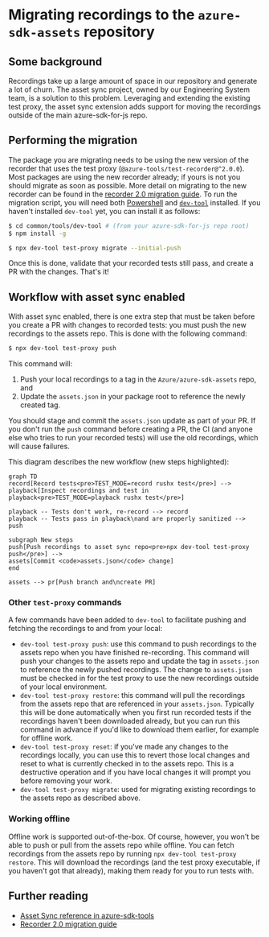 # Migrating recordings to the `azure-sdk-assets` repository

## Some background

Recordings take up a large amount of space in our repository and generate a lot of churn. The asset sync project, owned by our Engineering System team, is a solution to this problem. Leveraging and extending the existing test proxy, the asset sync extension adds support for moving the recordings outside of the main azure-sdk-for-js repo.

## Performing the migration

The package you are migrating needs to be using the new version of the recorder that uses the test proxy (`@azure-tools/test-recorder@^2.0.0`). Most packages are using the new recorder already; if yours is not you should migrate as soon as possible. More detail on migrating to the new recorder can be found in the [recorder 2.0 migration guide]. To run the migration script, you will need both [Powershell] and [`dev-tool`] installed. If you haven't installed `dev-tool` yet, you can install it as follows:

```bash
$ cd common/tools/dev-tool # (from your azure-sdk-for-js repo root)
$ npm install -g
```

```bash
$ npx dev-tool test-proxy migrate --initial-push
```

Once this is done, validate that your recorded tests still pass, and create a PR with the changes. That's it!

## Workflow with asset sync enabled

With asset sync enabled, there is one extra step that must be taken before you create a PR with changes to recorded tests: you must push the new recordings to the assets repo. This is done with the following command:

```bash
$ npx dev-tool test-proxy push
```

This command will:

1. Push your local recordings to a tag in the `Azure/azure-sdk-assets` repo, and
1. Update the `assets.json` in your package root to reference the newly created tag.

You should stage and commit the `assets.json` update as part of your PR. If you don't run the `push` command before creating a PR, the CI (and anyone else who tries to run your recorded tests) will use the old recordings, which will cause failures.

This diagram describes the new workflow (new steps highlighted):

```mermaid
graph TD
record[Record tests<pre>TEST_MODE=record rushx test</pre>] -->
playback[Inspect recordings and test in playback<pre>TEST_MODE=playback rushx test</pre>]

playback -- Tests don't work, re-record --> record
playback -- Tests pass in playback\nand are properly sanitized --> push

subgraph New steps
push[Push recordings to asset sync repo<pre>npx dev-tool test-proxy push</pre>] -->
assets[Commit <code>assets.json</code> change]
end

assets --> pr[Push branch and\ncreate PR]
```

### Other `test-proxy` commands

A few commands have been added to `dev-tool` to facilitate pushing and fetching the recordings to and from your local:

- `dev-tool test-proxy push`: use this command to push recordings to the assets repo when you have finished re-recording. This command will push your changes to the assets repo and update the tag in `assets.json` to reference the newly pushed recordings. The change to `assets.json` must be checked in for the test proxy to use the new recordings outside of your local environment.
- `dev-tool test-proxy restore`: this command will pull the recordings from the assets repo that are referenced in your `assets.json`. Typically this will be done automatically when you first run recorded tests if the recordings haven't been downloaded already, but you can run this command in advance if you'd like to download them earlier, for example for offline work.
- `dev-tool test-proxy reset`: if you've made any changes to the recordings locally, you can use this to revert those local changes and reset to what is currently checked in to the assets repo. This is a destructive operation and if you have local changes it will prompt you before removing your work.
- `dev-tool test-proxy migrate`: used for migrating existing recordings to the assets repo as described above.

### Working offline

Offline work is supported out-of-the-box. Of course, however, you won't be able to push or pull from the assets repo while offline. You can fetch recordings from the assets repo by running `npx dev-tool test-proxy restore`. This will download the recordings (and the test proxy executable, if you haven't got that already), making them ready for you to run tests with.

## Further reading

- [Asset Sync reference in azure-sdk-tools][asset-sync-reference]
- [Recorder 2.0 migration guide]

[recorder 2.0 migration guide]: https://github.com/Azure/azure-sdk-for-js/blob/main/sdk/test-utils/recorder/MIGRATION.md
[asset-sync-reference]: https://github.com/Azure/azure-sdk-tools/tree/main/tools/test-proxy/documentation/asset-sync
[powershell]: https://github.com/PowerShell/PowerShell
[`dev-tool`]: https://github.com/Azure/azure-sdk-for-js/tree/main/common/tools/dev-tool#installation
